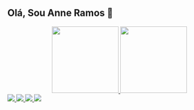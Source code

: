 ## Olá, Sou Anne Ramos 👋

<div align="center">
  <a href="https://github.com/AnneRamos910">
  <img height="150em" src="https://github-readme-stats.vercel.app/api?username=AnneRamos910&show_icons=true&theme=dracula&include_all_commits=true&count_private=true"/>
  <img height="150em" src="https://github-readme-stats.vercel.app/api/top-langs/?username=AnneRamos910&layout=compact&langs_count=7&theme=dracula"/>
</div>
 
<div>
        <img src="https://img.shields.io/badge/Gmail-D14836?style=for-the-badge&logo=gmail&logoColor=white">
        <img src="https://img.shields.io/badge/GitHub-100000?style=for-the-badge&logo=github&logoColor=white">
        <img src="https://img.shields.io/badge/Instagram-E4405F?style=for-the-badge&logo=instagram&logoColor=white">
        <img src="https://img.shields.io/badge/LinkedIn-0077B5?style=for-the-badge&logo=linkedin&logoColor=white">
</div

